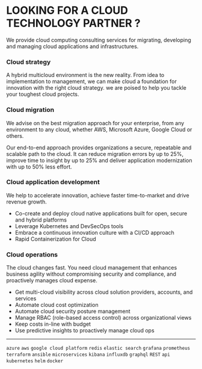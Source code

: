 # LOOKING FOR A CLOUD TECHNOLOGY PARTNER ?

We provide cloud computing consulting services for migrating, developing and managing cloud applications and infrastructures.

### Cloud strategy

A hybrid multicloud environment is the new reality. From idea to implementation to management, we can make cloud a foundation for innovation with the right cloud strategy. we are poised to help you tackle your toughest cloud projects.

### Cloud migration

We advise on the best migration approach for your enterprise, from any environment to any cloud, whether AWS, Microsoft Azure, Google Cloud or others. 

Our end-to-end approach provides organizations a secure, repeatable and scalable path to the cloud. It can reduce migration errors by up to 25%, improve time to insight by up to 25% and deliver application modernization with up to 50% less effort.

### Cloud application development

We help to accelerate innovation, achieve faster time-to-market and drive revenue growth.

- Co-create and deploy cloud native applications built for open, secure and hybrid platforms
- Leverage Kubernetes and DevSecOps tools
- Embrace a continuous innovation culture with a CI/CD approach
- Rapid Containerization for Cloud

### Cloud operations

The cloud changes fast. You need cloud management that enhances business agility without compromising security and compliance, and proactively manages cloud expense.

- Get multi-cloud visibility across cloud solution providers, accounts, and services
- Automate cloud cost optimization
- Automate cloud security posture management
- Manage RBAC (role-based access control) across organizational views
- Keep costs in-line with budget
- Use predictive insights to proactively manage cloud ops

* * *
`azure` `aws` `google cloud platform` `redis` `elastic search` `grafana` `prometheus` `terraform` `ansible` `microservices` `kibana` `influxdb` `graphql` `REST` `api` `kubernetes` `helm` `docker`
